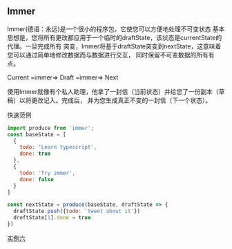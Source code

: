 
## Immer

Immer(德语：永远)是一个很小的程序包，它使您可以方便地处理不可变状态
基本思想是，您将所有更改都应用于一个临时的draftState，该状态是currentState的代理。一旦完成所有
突变，Immer将基于draftState突变到nextState，这意味着您可以通过简单地修改数据而与数据进行交互，
同时保留不可变数据的所有有点。

Current  =immer=>  Draft  =immer=>  Next

使用Immer就像有个私人助理，他拿了一封信（当前状态）并给您了一份副本（草稿）以将更改记入。完成后，
并为您生成真正不变的一封信（下一个状态）。

快速范例

```js
import produce from 'immer';
const baseState = [
  {
    todo: 'Learn typescript',
    done: true
  },
  {
    todo: 'Try immer',
    done: false
  }
]

const nextState = produce(baseState, draftState => {
  draftState.push({todo: 'tweet about it'})
  dreftState[1].done = true
})
```


[实例六](./src/pages/test/TestSix.js)